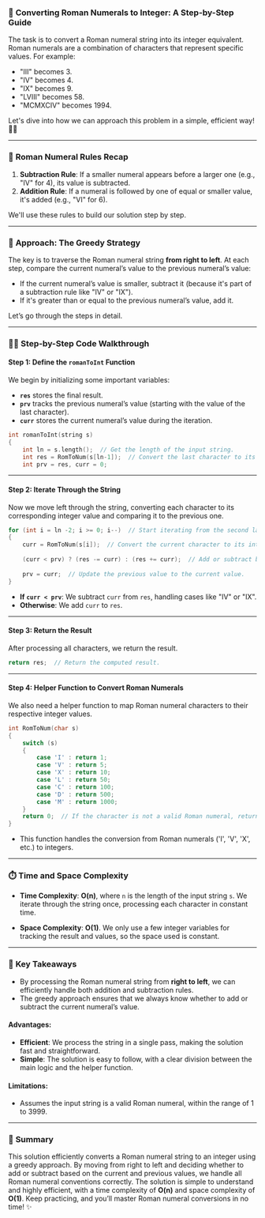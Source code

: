 ### 🌟 **Converting Roman Numerals to Integer: A Step-by-Step Guide**

The task is to convert a Roman numeral string into its integer equivalent. Roman numerals are a combination of characters that represent specific values. For example:
- "III" becomes 3.
- "IV" becomes 4.
- "IX" becomes 9.
- "LVIII" becomes 58.
- "MCMXCIV" becomes 1994.

Let's dive into how we can approach this problem in a simple, efficient way! 🧠✨

---

### 🧐 **Roman Numeral Rules Recap**

1. **Subtraction Rule**: If a smaller numeral appears before a larger one (e.g., "IV" for 4), its value is subtracted.
2. **Addition Rule**: If a numeral is followed by one of equal or smaller value, it's added (e.g., "VI" for 6).

We'll use these rules to build our solution step by step.

---

### 🔑 **Approach: The Greedy Strategy**

The key is to traverse the Roman numeral string **from right to left**. At each step, compare the current numeral’s value to the previous numeral’s value:
- If the current numeral’s value is smaller, subtract it (because it's part of a subtraction rule like "IV" or "IX").
- If it's greater than or equal to the previous numeral’s value, add it.

Let’s go through the steps in detail.

---

### 🏃‍♂️ **Step-by-Step Code Walkthrough**

#### Step 1: Define the `romanToInt` Function

We begin by initializing some important variables:
- **`res`** stores the final result.
- **`prv`** tracks the previous numeral’s value (starting with the value of the last character).
- **`curr`** stores the current numeral’s value during the iteration.

```cpp
int romanToInt(string s)
{
    int ln = s.length();  // Get the length of the input string.
    int res = RomToNum(s[ln-1]);  // Convert the last character to its integer value.
    int prv = res, curr = 0;
```

---

#### Step 2: Iterate Through the String

Now we move left through the string, converting each character to its corresponding integer value and comparing it to the previous one.

```cpp
for (int i = ln -2; i >= 0; i--)  // Start iterating from the second last character.
{
    curr = RomToNum(s[i]);  // Convert the current character to its integer value.
    
    (curr < prv) ? (res -= curr) : (res += curr);  // Add or subtract based on comparison.
    
    prv = curr;  // Update the previous value to the current value.
}
```

- **If `curr < prv`**: We subtract `curr` from `res`, handling cases like "IV" or "IX".
- **Otherwise**: We add `curr` to `res`.

---

#### Step 3: Return the Result

After processing all characters, we return the result.

```cpp
return res;  // Return the computed result.
```

---

#### Step 4: Helper Function to Convert Roman Numerals

We also need a helper function to map Roman numeral characters to their respective integer values.

```cpp
int RomToNum(char s)
{
    switch (s)
    {
        case 'I' : return 1;
        case 'V' : return 5;
        case 'X' : return 10;
        case 'L' : return 50;
        case 'C' : return 100;
        case 'D' : return 500;
        case 'M' : return 1000;
    }
    return 0;  // If the character is not a valid Roman numeral, return 0.
}
```

- This function handles the conversion from Roman numerals ('I', 'V', 'X', etc.) to integers.

---

### ⏱️ **Time and Space Complexity**

- **Time Complexity**: **O(n)**, where `n` is the length of the input string `s`. We iterate through the string once, processing each character in constant time.
  
- **Space Complexity**: **O(1)**. We only use a few integer variables for tracking the result and values, so the space used is constant.

---

### 🎯 **Key Takeaways**

- By processing the Roman numeral string from **right to left**, we can efficiently handle both addition and subtraction rules.
- The greedy approach ensures that we always know whether to add or subtract the current numeral’s value.

#### **Advantages**:
- **Efficient**: We process the string in a single pass, making the solution fast and straightforward.
- **Simple**: The solution is easy to follow, with a clear division between the main logic and the helper function.

#### **Limitations**:
- Assumes the input string is a valid Roman numeral, within the range of 1 to 3999.

---

### 🎉 **Summary**

This solution efficiently converts a Roman numeral string to an integer using a greedy approach. By moving from right to left and deciding whether to add or subtract based on the current and previous values, we handle all Roman numeral conventions correctly. The solution is simple to understand and highly efficient, with a time complexity of **O(n)** and space complexity of **O(1)**. Keep practicing, and you’ll master Roman numeral conversions in no time! ✨